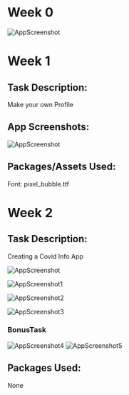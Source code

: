 # Week 0
![AppScreenshot](<https://github.com/skully-coder/IECSE-App-Winter-Project-20/blob/Aditya-Chandra/Task%200/Screenshot%202021-01-15%20211202.png>)

# Week 1

## Task Description:
Make your own Profile

## App Screenshots:
![AppScreenshot](<https://raw.githubusercontent.com/skully-coder/IECSE-App-Winter-Project-20/Aditya-Chandra/Task%201/Screenshot%202021-01-23%20205452.png>)

## Packages/Assets Used:
Font: pixel_bubble.ttf

# Week 2

## Task Description:
Creating a Covid Info App

![AppScreenshot](<https://raw.githubusercontent.com/skully-coder/IECSE-App-Winter-Project-20/Aditya-Chandra/Task%202/01home.png>)

![AppScreenshot1](<https://raw.githubusercontent.com/skully-coder/IECSE-App-Winter-Project-20/Aditya-Chandra/Task%202/02about.png>)

![AppScreenshot2](<https://raw.githubusercontent.com/skully-coder/IECSE-App-Winter-Project-20/Aditya-Chandra/Task%202/03symptoms.png>)

![AppScreenshot3](<https://raw.githubusercontent.com/skully-coder/IECSE-App-Winter-Project-20/Aditya-Chandra/Task%202/04transmission.png>)

### BonusTask
![AppScreenshot4](<https://raw.githubusercontent.com/skully-coder/IECSE-App-Winter-Project-20/Aditya-Chandra/Task%202/BonusRedTheme.png>)
![AppScreenshot5](<https://raw.githubusercontent.com/skully-coder/IECSE-App-Winter-Project-20/Aditya-Chandra/Task%202/BonusTask.gif>)

## Packages Used:
None
